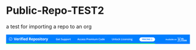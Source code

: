 # Public-Repo-TEST2
a test for importing a repo to an org

[![](https://github.com/xscode-resources/promotion-materials/blob/master/assets/xscode-banner-s.svg?raw=true)](https://xscode.com)
